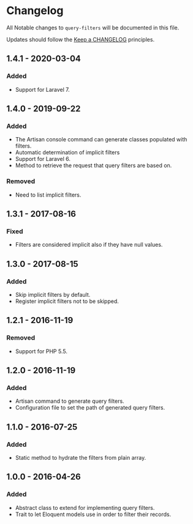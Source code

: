 # Changelog

All Notable changes to `query-filters` will be documented in this file.

Updates should follow the [Keep a CHANGELOG](http://keepachangelog.com/) principles.

## 1.4.1 - 2020-03-04

### Added
- Support for Laravel 7.


## 1.4.0 - 2019-09-22

### Added
- The Artisan console command can generate classes populated with filters.
- Automatic determination of implicit filters
- Support for Laravel 6.
- Method to retrieve the request that query filters are based on.

### Removed
- Need to list implicit filters.


## 1.3.1 - 2017-08-16

### Fixed
- Filters are considered implicit also if they have null values.


## 1.3.0 - 2017-08-15

### Added
- Skip implicit filters by default.
- Register implicit filters not to be skipped.


## 1.2.1 - 2016-11-19

### Removed
- Support for PHP 5.5.


## 1.2.0 - 2016-11-19

### Added
- Artisan command to generate query filters.
- Configuration file to set the path of generated query filters.

## 1.1.0 - 2016-07-25

### Added
- Static method to hydrate the filters from plain array.


## 1.0.0 - 2016-04-26

### Added
- Abstract class to extend for implementing query filters.
- Trait to let Eloquent models use in order to filter their records.

